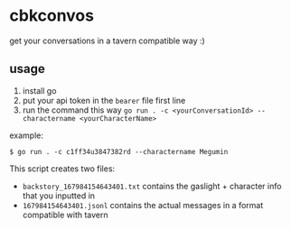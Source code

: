 # cbkconvos
get your conversations in a tavern compatible way :)

## usage

1. install go
2. put your api token in the `bearer` file first line
3. run the command this way `go run . -c <yourConversationId> --charactername <yourCharacterName>`

example:
```
$ go run . -c c1ff34u3847382rd --charactername Megumin
```
This script creates two files:
- `backstory_167984154643401.txt` contains the gaslight + character info that you inputted in
- `167984154643401.jsonl` contains the actual messages in a format compatible with tavern
